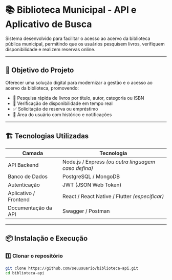 # 📚 Biblioteca Municipal - API e Aplicativo de Busca

Sistema desenvolvido para facilitar o acesso ao acervo da biblioteca pública municipal, permitindo que os usuários pesquisem livros, verifiquem disponibilidade e realizem reservas online.

---

## 🚀 Objetivo do Projeto

Oferecer uma solução digital para modernizar a gestão e o acesso ao acervo da biblioteca, promovendo:

- 🔎 Pesquisa rápida de livros por título, autor, categoria ou ISBN  
- 📍 Verificação de disponibilidade em tempo real  
- ✅ Solicitação de reserva ou empréstimo  
- 👤 Área do usuário com histórico e notificações

---

## 🏗️ Tecnologias Utilizadas

| Camada | Tecnologia |
|--------|------------|
| API Backend | Node.js / Express *(ou outra linguagem caso defina)* |
| Banco de Dados | PostgreSQL / MongoDB |
| Autenticação | JWT (JSON Web Token) |
| Aplicativo / Frontend | React / React Native / Flutter *(especificar)* |
| Documentação da API | Swagger / Postman |

---

## 📦 Instalação e Execução

### 1️⃣ Clonar o repositório

```bash
git clone https://github.com/seuusuario/biblioteca-api.git
cd biblioteca-api
